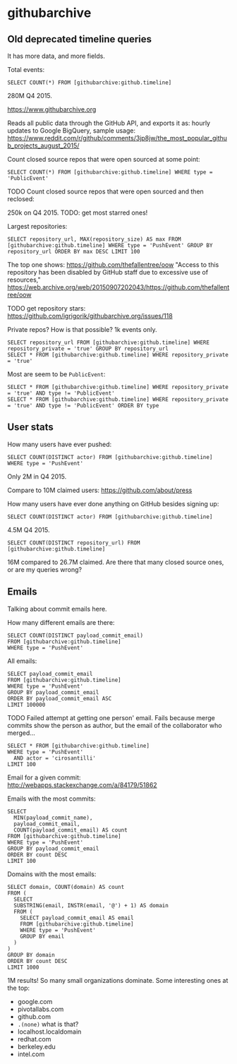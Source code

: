 
# githubarchive

## Old deprecated timeline queries

It has more data, and more fields.

Total events:

    SELECT COUNT(*) FROM [githubarchive:github.timeline]

280M Q4 2015.

<https://www.githubarchive.org>

Reads all public data through the GitHub API, and exports it as: hourly updates to Google BigQuery, sample usage: https://www.reddit.com/r/github/comments/3jp8jw/the_most_popular_github_projects_august_2015/

Count closed source repos that were open sourced at some point:

    SELECT COUNT(*) FROM [githubarchive:github.timeline] WHERE type = 'PublicEvent'

TODO Count closed source repos that were open sourced and then reclosed:

250k on Q4 2015. TODO: get most starred ones!

Largest repositories:

    SELECT repository_url, MAX(repository_size) AS max FROM [githubarchive:github.timeline] WHERE type = 'PushEvent' GROUP BY repository_url ORDER BY max DESC LIMIT 100

The top one shows: https://github.com/thefallentree/oow "Access to this repository has been disabled by GitHub staff due to excessive use of resources," https://web.archive.org/web/20150907202043/https://github.com/thefallentree/oow

TODO get repository stars: https://github.com/igrigorik/githubarchive.org/issues/118

Private repos? How is that possible? 1k events only.

    SELECT repository_url FROM [githubarchive:github.timeline] WHERE repository_private = 'true' GROUP BY repository_url
    SELECT * FROM [githubarchive:github.timeline] WHERE repository_private = 'true'

Most are seem to be `PublicEvent`:

    SELECT * FROM [githubarchive:github.timeline] WHERE repository_private = 'true' AND type != 'PublicEvent'
    SELECT * FROM [githubarchive:github.timeline] WHERE repository_private = 'true' AND type != 'PublicEvent' ORDER BY type

## User stats

How many users have ever pushed:

    SELECT COUNT(DISTINCT actor) FROM [githubarchive:github.timeline] WHERE type = 'PushEvent'

Only 2M in Q4 2015.

Compare to 10M claimed users: https://github.com/about/press

How many users have ever done anything on GitHub besides signing up:

    SELECT COUNT(DISTINCT actor) FROM [githubarchive:github.timeline]

4.5M Q4 2015.

    SELECT COUNT(DISTINCT repository_url) FROM [githubarchive:github.timeline]

16M compared to 26.7M claimed. Are there that many closed source ones, or are my queries wrong?

## Emails

Talking about commit emails here.

How many different emails are there:

    SELECT COUNT(DISTINCT payload_commit_email)
    FROM [githubarchive:github.timeline]
    WHERE type = 'PushEvent'

All emails:

    SELECT payload_commit_email
    FROM [githubarchive:github.timeline]
    WHERE type = 'PushEvent'
    GROUP BY payload_commit_email
    ORDER BY payload_commit_email ASC
    LIMIT 100000

TODO Failed attempt at getting one person' email. Fails because merge commits show the person as author, but the email of the collaborator who merged...

    SELECT * FROM [githubarchive:github.timeline]
    WHERE type = 'PushEvent'
      AND actor = 'cirosantilli'
    LIMIT 100

Email for a given commit: <http://webapps.stackexchange.com/a/84179/51862>

Emails with the most commits:

    SELECT
      MIN(payload_commit_name),
      payload_commit_email,
      COUNT(payload_commit_email) AS count
    FROM [githubarchive:github.timeline]
    WHERE type = 'PushEvent'
    GROUP BY payload_commit_email
    ORDER BY count DESC
    LIMIT 100

Domains with the most emails:

    SELECT domain, COUNT(domain) AS count
    FROM (
      SELECT
      SUBSTRING(email, INSTR(email, '@') + 1) AS domain
      FROM (
        SELECT payload_commit_email AS email
        FROM [githubarchive:github.timeline]
        WHERE type = 'PushEvent'
        GROUP BY email
      )
    )
    GROUP BY domain
    ORDER BY count DESC
    LIMIT 1000

1M results! So many small organizations dominate. Some interesting ones at the top:

- google.com
- pivotallabs.com
- github.com
- `.(none)` what is that?
- localhost.localdomain
- redhat.com
- berkeley.edu
- intel.com
